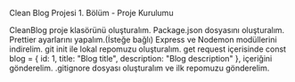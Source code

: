 Clean Blog Projesi 1. Bölüm - Proje Kurulumu

CleanBlog proje klasörünü oluşturalım.
Package.json dosyasını oluşturalım.
Prettier ayarlarını yapalım.(İsteğe bağlı)
Express ve Nodemon modüllerini indirelim.
git init ile lokal repomuzu oluşturalım.
get request içerisinde const blog = { id: 1, title: "Blog title", description: "Blog description" }, içeriğini gönderelim.
.gitignore dosyası oluşturalım ve ilk repomuzu gönderelim.
